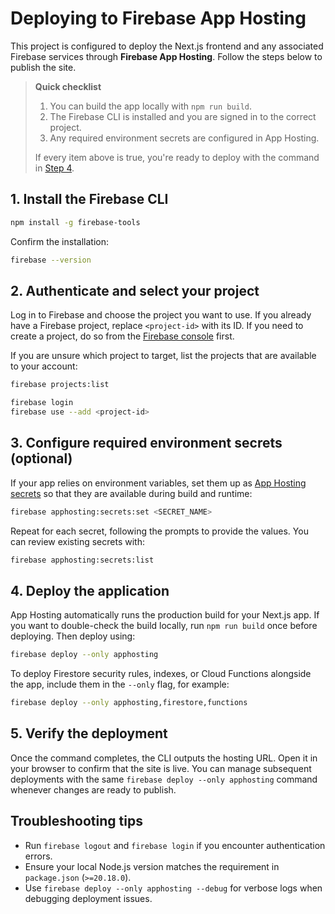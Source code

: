 # Deploying to Firebase App Hosting

This project is configured to deploy the Next.js frontend and any associated Firebase services through **Firebase App Hosting**. Follow the steps below to publish the site.

> **Quick checklist**
>
> 1. You can build the app locally with `npm run build`.
> 2. The Firebase CLI is installed and you are signed in to the correct project.
> 3. Any required environment secrets are configured in App Hosting.
>
> If every item above is true, you're ready to deploy with the command in [Step&nbsp;4](#4-deploy-the-application).

## 1. Install the Firebase CLI

```bash
npm install -g firebase-tools
```

Confirm the installation:

```bash
firebase --version
```

## 2. Authenticate and select your project

Log in to Firebase and choose the project you want to use. If you already have a Firebase project, replace `<project-id>` with its ID. If you need to create a project, do so from the [Firebase console](https://console.firebase.google.com/) first.

If you are unsure which project to target, list the projects that are available to your account:

```bash
firebase projects:list
```

```bash
firebase login
firebase use --add <project-id>
```

## 3. Configure required environment secrets (optional)

If your app relies on environment variables, set them up as [App Hosting secrets](https://firebase.google.com/docs/app-hosting/environment-variables) so that they are available during build and runtime:

```bash
firebase apphosting:secrets:set <SECRET_NAME>
```

Repeat for each secret, following the prompts to provide the values. You can review existing secrets with:

```bash
firebase apphosting:secrets:list
```

## 4. Deploy the application

App Hosting automatically runs the production build for your Next.js app. If you want to double-check the build locally, run `npm run build` once before deploying. Then deploy using:

```bash
firebase deploy --only apphosting
```

To deploy Firestore security rules, indexes, or Cloud Functions alongside the app, include them in the `--only` flag, for example:

```bash
firebase deploy --only apphosting,firestore,functions
```

## 5. Verify the deployment

Once the command completes, the CLI outputs the hosting URL. Open it in your browser to confirm that the site is live. You can manage subsequent deployments with the same `firebase deploy --only apphosting` command whenever changes are ready to publish.

## Troubleshooting tips

- Run `firebase logout` and `firebase login` if you encounter authentication errors.
- Ensure your local Node.js version matches the requirement in `package.json` (`>=20.18.0`).
- Use `firebase deploy --only apphosting --debug` for verbose logs when debugging deployment issues.

